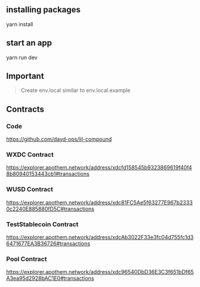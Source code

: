## installing packages

yarn install

## start an app

yarn run dev

## Important

> Create env.local similar to env.local.example

## Contracts

### Code

https://github.com/davd-ops/lil-compound

### WXDC Contract

https://explorer.apothem.network/address/xdcfd158545b9323869619f40f48b80940153443cb1#transactions

### WUSD Contract

https://explorer.apothem.network/address/xdc81FC5Ae5f63277E967b23330c2240E885880fD5C#transactions

### TestStablecoin Contract

https://explorer.apothem.network/address/xdcAb3022F33e3fc04d755fc1d36471677EA3B36726#transactions

### Pool Contract

https://explorer.apothem.network/address/xdc96540DbD36E3C3f651bDf65A3ea95d2928bAC1E0#transactions
